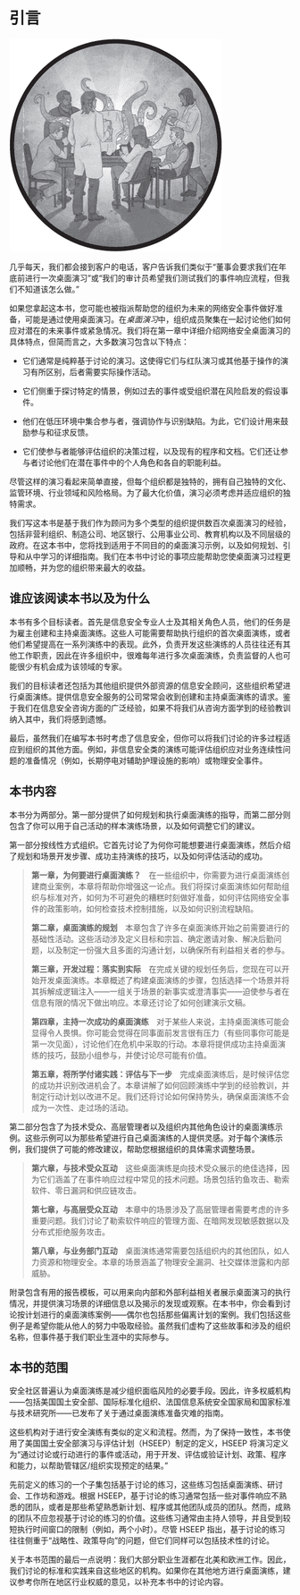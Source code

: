 <hgroup>

# 引言

</hgroup>

![](img/opener.jpg)

几乎每天，我们都会接到客户的电话，客户告诉我们类似于“董事会要求我们在年底前进行一次桌面演习”或“我们的审计员希望我们测试我们的事件响应流程，但我们不知道该怎么做。”

如果您拿起这本书，您可能也被指派帮助您的组织为未来的网络安全事件做好准备，可能是通过使用桌面演习。在*桌面演习*中，组织成员聚集在一起讨论他们如何应对潜在的未来事件或紧急情况。我们将在第一章中详细介绍网络安全桌面演习的具体特点，但简而言之，大多数演习包含以下特点：

+   它们通常是纯粹基于讨论的演习。这使得它们与红队演习或其他基于操作的演习有所区别，后者需要实际操作活动。

+   它们侧重于探讨特定的情景，例如过去的事件或受组织潜在风险启发的假设事件。

+   他们在低压环境中集合参与者，强调协作与识别缺陷。为此，它们设计用来鼓励参与和征求反馈。

+   它们使参与者能够评估组织的决策过程，以及现有的程序和文档。它们还让参与者讨论他们在潜在事件中的个人角色和各自的职能利益。

尽管这样的演习看起来简单直接，但每个组织都是独特的，拥有自己独特的文化、监管环境、行业领域和风险格局。为了最大化价值，演习必须考虑并适应组织的独特需求。

我们写这本书是基于我们作为顾问为多个类型的组织提供数百次桌面演习的经验，包括非营利组织、制造公司、地区银行、公用事业公司、教育机构以及不同层级的政府。在这本书中，您将找到适用于不同目的的桌面演习示例，以及如何规划、引导和从中学习的详细指南。我们在本书中讨论的事项应能帮助您使桌面演习过程更加顺畅，并为您的组织带来最大的收益。

## 谁应该阅读本书以及为什么

本书有多个目标读者。首先是信息安全专业人士及其相关角色人员，他们的任务是为雇主创建和主持桌面演练。这些人可能需要帮助执行组织的首次桌面演练，或者他们希望提高在一系列演练中的表现。此外，负责开发这些演练的人员往往还有其他工作职责，因此在许多组织中，很难每年进行多次桌面演练，负责监督的人也可能很少有机会成为该领域的专家。

我们的目标读者还包括为其他组织提供外部资源的信息安全顾问，这些组织希望进行桌面演练。提供信息安全服务的公司常常会收到创建和主持桌面演练的请求。鉴于我们在信息安全咨询方面的广泛经验，如果不将我们从咨询方面学到的经验教训纳入其中，我们将感到遗憾。

最后，虽然我们在编写本书时考虑了信息安全，但你可以将我们讨论的许多过程适应到组织的其他方面。例如，非信息安全类的演练可能评估组织应对业务连续性问题的准备情况（例如，长期停电对辅助护理设施的影响）或物理安全事件。

## 本书内容

本书分为两部分。第一部分提供了如何规划和执行桌面演练的指导，而第二部分则包含了你可以用于自己活动的样本演练场景，以及如何调整它们的建议。

第一部分按线性方式组织。它首先讨论了为何你可能想要进行桌面演练，然后介绍了规划和场景开发步骤、成功主持演练的技巧，以及如何评估活动的成功。

> **第一章，为何要进行桌面演练？** 在一些组织中，你需要为进行桌面演练创建商业案例，本章将帮助你增强这一论点。我们将探讨桌面演练如何帮助组织与标准对齐，如何为不可避免的糟糕时刻做好准备，如何评估网络安全事件的政策影响，如何检查技术控制措施，以及如何识别流程缺陷。
> 
> **第二章，桌面演练的规划** 本章包含了许多在桌面演练开始之前需要进行的基础性活动。这些活动涉及定义目标和宗旨、确定邀请对象、解决后勤问题，以及制定一份强大且多面的沟通计划，以确保所有利益相关者的参与。
> 
> **第三章，开发过程：落实到实际** 在完成关键的规划任务后，您现在可以开始开发桌面演练。本章概述了构建桌面演练的步骤，包括选择一个场景并将其拆解成逻辑注入——一组关于场景的新事实或澄清事实——迫使参与者在信息有限的情况下做出响应。本章还讨论了如何创建演示文稿。
> 
> **第四章，主持一次成功的桌面演练** 对于某些人来说，主持桌面演练可能会显得令人畏惧。你可能会觉得在同事面前发言很有压力（有些同事你可能是第一次见面），讨论他们在危机中采取的行动。本章将提供成功主持桌面演练的技巧，鼓励小组参与，并使讨论尽可能有价值。
> 
> **第五章，将所学付诸实践：评估与下一步** 完成桌面演练后，是时候评估您的成功并识别改进机会了。本章讲解了如何回顾演练中学到的经验教训，并制定行动计划以改进不足。我们还将讨论如何保持势头，确保桌面演练不会成为一次性、走过场的活动。

第二部分包含了为技术受众、高层管理者以及组织内其他角色设计的桌面演练示例。这些示例可以为那些希望进行自己桌面演练的人提供灵感。对于每个演练示例，我们提供了可能的修改建议，帮助您根据组织的具体需求调整场景。

> **第六章，与技术受众互动** 这些桌面演练是向技术受众展示的绝佳选择，因为它们涵盖了在事件响应过程中常见的技术问题。场景包括钓鱼攻击、勒索软件、零日漏洞和供应链攻击。
> 
> **第七章，与高层受众互动** 本章中的场景涉及了高层管理者需要考虑的许多重要问题。我们讨论了勒索软件响应的管理方面、在暗网发现敏感数据以及分布式拒绝服务攻击。
> 
> **第八章，与业务部门互动** 桌面演练通常需要包括组织内的其他团队，如人力资源和物理安全。本章的场景涵盖了物理安全漏洞、社交媒体泄露和内部威胁。

附录包含有用的报告模板，可以用来向内部和外部利益相关者展示桌面演习的执行情况，并提供演习场景的详细信息以及揭示的发现或观察。在本书中，你会看到讨论按计划进行的桌面演练案例——偶尔也包括那些偏离计划的案例。我们包括这些例子是希望你能从他人的努力中吸取经验。虽然我们虚构了这些故事和涉及的组织名称，但事件基于我们职业生涯中的实际参与。

## 本书的范围

安全社区普遍认为桌面演练是减少组织面临风险的必要手段。因此，许多权威机构——包括美国国土安全部、国际标准化组织、法国信息系统安全国家局和国家标准与技术研究所——已发布了关于通过桌面演练准备灾难的指南。

这些机构对于进行安全演练有类似的定义和流程。然而，为了保持一致性，本书使用了美国国土安全部演习与评估计划（HSEEP）制定的定义，HSEEP 将演习定义为“通过讨论或行动进行的事件或活动，用于开发、评估或验证计划、政策、程序和能力，以帮助管辖区/组织实现预定的结果。”

先前定义的练习的一个子集包括基于讨论的练习，这些练习包括桌面演练、研讨会、工作坊和游戏。根据 HSEEP，基于讨论的练习通常包括一些对事件响应不熟悉的团队，或者是那些希望熟悉新计划、程序或其他团队成员的团队。然而，成熟的团队不应忽视基于讨论的练习的价值。这些练习通常由主持人领导，并且受到较短执行时间窗口的限制（例如，两个小时）。尽管 HSEEP 指出，基于讨论的练习往往侧重于“战略性、政策导向”的问题，但它们同样可以包括技术性的讨论。

关于本书范围的最后一点说明：我们大部分职业生涯都在北美和欧洲工作。因此，我们讨论的标准和实践来自这些地区的机构。如果你在其他地方进行桌面演练，建议参考你所在地区行业权威的意见，以补充本书中的讨论内容。
